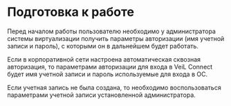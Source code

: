 # Подготовка к работе

Перед началом работы пользователю необходимо у администратора
системы виртуализации получить параметры авторизации (имя
учетной записи и пароль), с которыми он в дальнейшем будет
работать.

Если в корпоративной сети настроена автоматическая сквозная авторизация, то параметрами авторизации для входа в 
VeiL Connect будет имя учетной записи и пароль используемые для входа в ОС.

Если учетная запись не была создана, то необходимо
воспользоваться параметрами учетной записи установленной администратора.

